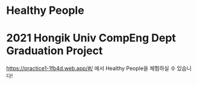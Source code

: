 # Healthy People
# 2021 Hongik Univ CompEng Dept Graduation Project 

https://practice1-1fb4d.web.app/#/ 에서 Healthy People을 체험하실 수 있습니다!
